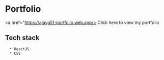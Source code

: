 #  Portfolio
<a href="https://ajayg51-portfolio.web.app/> Click here to view my portfolio</a>

## Tech stack
```
  * ReactJS
  * CSS
```
